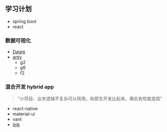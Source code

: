 ## 学习计划

- spring boot
- react

### 数据可视化
- [Dagre](https://github.com/dagrejs)
- [antv](https://antv.alipay.com/zh-cn/index.html)
  - g2
  - g6
  - f2
  
### 混合开发 hybrid app
>"小项目、业务逻辑不复杂可以用用。和原生开发比起来。确实有性能差距"
- react-native
- material-ui
- vant
- [link](https://www.cnblogs.com/woodk/p/5215652.html)
